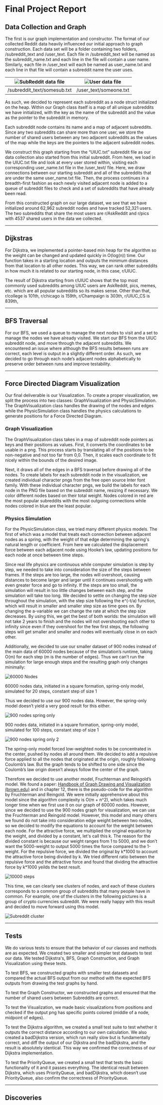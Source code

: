 # Final Project Report

## Data Collection and Graph

The first is our graph implementation and constructor. The format of our collected Reddit data heavily influenced our initial approach to graph construction. Each data set will be a folder containing two folders, /subreddit_text and /user_text. Each file in /subreddit_text will be named as the subreddit_name.txt and each line in the file will contain a user name. Similarly, each file in /user_text will each be named as user_name.txt and each line in that file will contain a subreddit name the user uses.

| ![](/images/subredditfile.png "SubReddit data file") | ![](/images/userfile.png "User data file") |
|----|---|
| /subreddit_text/somesub.txt | /user_text/someone.txt|


As such, we decided to represent each subreddit as a node struct initialized on the heap. Within our Graph class itself is a map of all unique subreddits we have initialized, with the key as the name of the subreddit and the value as the pointer to the subreddit in memory.

Each subreddit node contains its name and a map of adjacent subreddits. Since any two subreddits can share more than one user, we store the number of shared users between any two adjacent subreddits as the values of the map while the keys are the pointers to the adjacent subreddit nodes.

We construct this graph starting from the “UIUC.txt” subreddit file as our data collection also started from this initial subreddit. From here, we load in the UIUC.txt file and look at every user stored within, visiting each corresponding user_name.txt file in the /user_text/ file. Here, we draw connections between our starting subreddit and all of the subreddits that are under the same user_name.txt file. Then, the process continues in a breadth-first fashion as each newly visited adjacent node is added to a queue of subreddit files to check and a set of subreddits that have already been read.

From this constructed graph on our large dataset, we see that we have initialized around 62,962 subreddit nodes and have tracked 52,321 users. The two subreddits that share the most users are r/AskReddit and r/pics with 4537 shared users in the data we collected.

---

## Dijkstras
For Dijkstra, we implemented a pointer-based min heap for the algorithm so the weight can be changed and updated quickly in O(log(n)) time. Our function takes in a starting location and outputs the minimum distances from that location to all other nodes. This way, we can rank other subreddits in how much it is related to our starting node, in this case, r/UIUC.

The result of Dijkstra starting from r/UIUC shows that the top most commonly used subreddits among UIUC users are AskReddit, pics, memes, etc. which are all popular subreddits so its makes sense. Other than that, r/college is 101th, r/chicago is 159th, r/Champaign is 303th, r/UIUC_CS is 839th, 

---

## BFS Traversal
For our BFS, we used a queue to manage the next nodes to visit and a set to manage the nodes we have already visited. We start our BFS from the UIUC subreddit node, and move through the adjacent subreddits. We encountered an issue where although the BFS results between runs are correct, each level is output in a slightly different order. As such, we decided to go through each node’s adjacent nodes alphabetically to preserve order between runs and improve testability.

---

## Force Directed Diagram Visualization
Our final deliverable is our Visualization. To create a proper visualization, we split the process into two classes: GraphVisualization and PhysicSimulation. The GraphVisualization class handles the drawing of the nodes and edges while the PhysicSimulation class handles the physics calculations to generate positions for a Force Directed Diagram.

### Graph Visualization
The GraphVisualization class takes in a map of subreddit node pointers as keys and their positions as values. First, it converts the coordinates to be usable in a png. This process starts by translating all of the positions to be non-negative and not too far from 0,0. Then, it scales each coordinate to fit nicely within the bounds of the desired image.

Next, it draws all of the edges in a BFS traversal before drawing all of the nodes. To create labels for each subreddit node in the visualization, we created individual character pngs from the free open source Inter font family. With these individual character pngs, we build the labels for each node in the PNG file based on the subreddit name, resizing if necessary. We color different nodes based on their total weight. Nodes colored in red are the most popular subreddits with the most outgoing connections while nodes colored in blue are the least popular.

### Physics Simulation
For the PhysicSimulation class, we tried many different physics models. The first of which was a model that treats each connection between adjacent nodes as a spring, with the weight of that edge determining the spring's natural length or coefficient. From here we calculated the displacement force between each adjacent node using Hooke’s law, updating positions for each node at once between time steps. 

Since real life physics are continuous while computer simulation is step by step, we needed to take into consideration the size of the steps between frames. If the steps are too large, the nodes will overshoot, causing distances to become larger and larger until it continues overshooting with even greater force and go to infinity. If the steps are too small, the simulation will result in too little changes between each step, and the simulation will take too long. We decided to settle on changing the step size throughout the simulation, with the step size following the e^(-t/a) function, which will result in smaller and smaller step size as time goes on. By changing the a-variable we can change the rate at which the step size decreases. By using this, we get the best of both worlds: the simulation will not take 2 years to finish and the nodes will not overshooting each other to infinity since even if they overshoot for the few first steps, the following steps will get smaller and smaller and nodes will eventually close in on each other.

Additionally, we decided to use our smaller dataset of 900 nodes instead of the main data of 60000 nodes because of the simulation’s runtime, taking O(m) for each step (m is the number of edges). Thus we can’t run the simulation for large enough steps and the resulting graph only changes minimally:

![](/images/60000nodeoutput.png "60000 Nodes") 

60000 nodes data, initiated in a square formation, spring-only model, simulated for 20 steps, constant step of size 1

Thus we decided to use our 900 nodes data. However, the spring-only model doesn’t yield a very good result for this either.

![](/images/spring100steps.png "900 nodes spring only")

900 nodes data, initiated in a square formation, spring-only model, simulated for 100 steps, constant step of size 1

![](/images/spring1000stepsreducedquality.png "900 nodes spring only 2")

The spring-only model forced low-weighted nodes to be concentrated in the center, pushed by nodes all around them. We decided to add a repulsive force applied to all the nodes that originated at the origin, roughly following Coulomb’s law. But the graph tends to be shifted to one side since the Coulomb’s law origin doesn’t always follow the center of the graph.

Therefore we decided to use another model, Fruchterman and Reingold’s model. We found a paper: [Handbook of Graph Drawing and Visualization (brown.edu)](http://cs.brown.edu/people/rtamassi/gdhandbook/) and in chapter 12, there is the pseudo-code for the algorithm by Fruchterman and Reingold. We were initially apprehensive about this model since the algorithm complexity is O(m + n^2), which takes much longer time when we first use it on our graph of 60000 nodes. However, since we decided to use the 900 nodes graph for visualization, we can use the Fruchterman and Reingold model. However, this model and many others we found do not take into consideration edge weight between two nodes, so we decided to modify the equations to account for the weight between each node. For the attractive force, we multiplied the original equation by the weight, and divided by a constant, let's call this k. The reason for the divided constant is because our weight ranges from 1 to 5000, and we don’t want the 5000-weight to output 5000 times the force compared to the 1-weight. For the repulsive force, we divided the original by k\*1000 to account the attractive force being divided by k. We tried different ratio between the repulsive force and the attractive force and found that dividing the attractive force by k\*1000 yeilds the best result.

![](/images/F_R10000stepsreducedquality.png "10000 steps")

This time, we can clearly see clusters of nodes, and each of these clusters corresponds to a common group of subreddits that many people have in common. For example, one of the clusters in the following pictures is a group of crypto currencies subreddit. We were really happy with this result and decided to move forward using this model.

![](/images/similarsubreddits.png "Subreddit cluster")

---
## Tests
We do various tests to ensure that the behavior of our classes and methods are as expected. We created two smaller and simpler test datasets to test our data. We tested Dijkstra's, BFS, Graph Construction, and Graph Visualization using these tests.

To test BFS, we constructed graphs with smaller test datasets and compared the actual BFS output from our method with the expected BFS outputs from drawing the test graphs by hand.

To test the Graph Constructor, we constructed graphs and ensured that the number of shared users between Subreddits are correct.

To test the Visualization, we made basic visualizations from positions and checked if the output png has specific points colored (middle of a node, midpoint of edges).

To test the Dijkstra algorithm, we created a small test suite to test whether it outputs the correct distance according to our own calculation. We also created a badDijkstra version, which run really slow but is fundamentally correct, and diff the output of our Dijkstra and the badDijkstra, and the result is absolutely identical. This way we confirmed the correctness of our Dijkstra implementation.

To test the PriorityQueue, we created a small test that tests the basic functionality of it and it passes everything. The identical result between Dijkstra, which uses PriorityQueue, and badDijkstra, which doesn’t use PriorityQueue, also confirm the correctness of PriorityQueue.

---
## Discoveries

